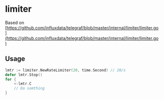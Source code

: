 # limiter

Based on [https://github.com/influxdata/telegraf/blob/master/internal/limiter/limiter.go](https://github.com/influxdata/telegraf/blob/master/internal/limiter/limiter.go)

## Usage

```go
lmtr := limiter.NewRateLimiter(20, time.Second) // 20/s
defer lmtr.Stop()
for {
    <-lmtr.C
    // Do somthing
}
```
